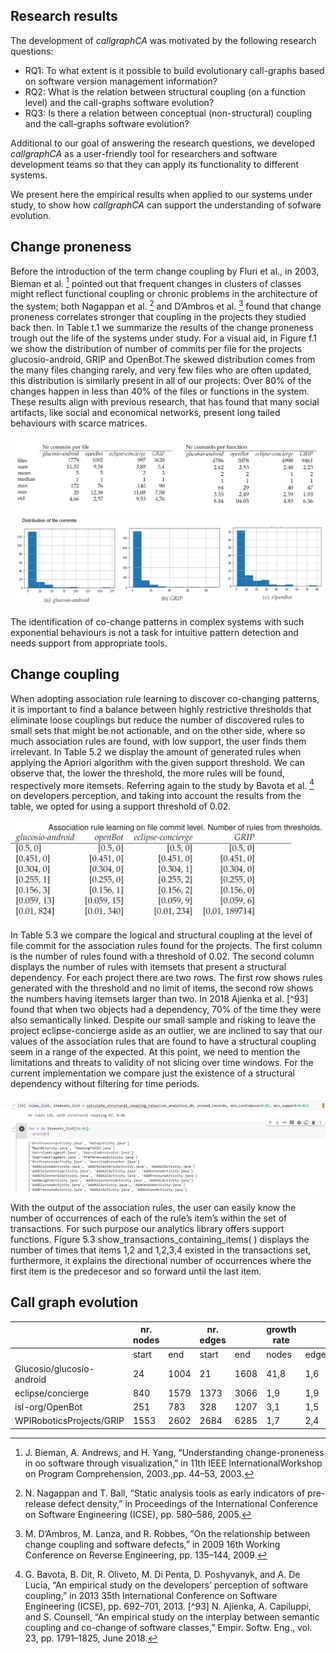 Research results
---------------------
The development of *callgraphCA* was motivated by the following research questions:

* RQ1: To what extent is it possible to build evolutionary call-graphs based on software version management information?
* RQ2: What is the relation between structural coupling (on a function level) and the call-graphs software evolution?
* RQ3: Is there a relation between conceptual (non-structural) coupling and the call-graphs software evolution?

Additional to our goal of answering the research questions, we developed *callgraphCA* as a user-friendly tool for researchers and software development teams so that they can apply its functionality to different systems. 

We present here the empirical results when applied to our systems under study, to show how *callgraphCA* can support the understanding of sofware evolution.


Change proneness
---------------------
Before the introduction of the term change coupling by Fluri et al., in 2003, Bieman et al. [^107] pointed out that frequent changes in clusters of classes might reflect functional coupling or chronic problems in the architecture of the system; both Nagappan et al. [^108] and D’Ambros et al. [^40] found that change proneness correlates stronger that coupling in the projects they studied back then.
In Table t.1 we summarize the results of the change proneness trough out the life of the systems under study. For a visual aid, in Figure f.1 we show the distribution of number of commits per file for the projects glucosio-android, GRIP and OpenBot.The skewed distribution comes from the many files changing rarely, and very few files who are often updated, this distribution is similarly present in all of our projects: Over 80% of the changes happen in less than 40% of the files or functions in the system. These results align with previous research, that has found that many social artifacts, like social and economical networks, present long tailed behaviours with scarce matrices. 

![change_proneness_table.png](./change_proneness_table.png "Change proneness distributions")
![change_proneness_plot.png](./change_proneness_plot.png "Change proneness distributions plot")

The identification of co-change patterns in complex systems with such exponential behaviours is not a task for intuitive pattern detection and needs support from appropriate tools.


Change coupling
---------------------
When adopting association rule learning to discover co-changing patterns, it is important to find
a balance between highly restrictive thresholds that eliminate loose couplings but reduce the number
of discovered rules to small sets that might be not actionable, and on the other side, where so
much association rules are found, with low support, the user finds them irrelevant. In Table 5.2
we display the amount of generated rules when applying the Apriori algorithm with the given
support threshold. We can observe that, the lower the threshold, the more rules will be found,
respectively more itemsets. Referring again to the study by Bavota et al. [^101] on developers perception,
and taking into account the results from the table, we opted for using a support threshold
of 0.02.

![association_rules_thresholds.png](./association_rules_thresholds.png "Association rule learning on file commit level. Nr of rules from thresholds.")


In Table 5.3 we compare the logical and structural coupling at the level of file commit for the
association rules found for the projects. The first column is the number of rules found with a
threshold of 0.02. The second column displays the number of rules with itemsets that present a
structural dependency. For each project there are two rows. The first row shows rules generated
with the threshold and no limit of items, the second row shows the numbers having itemsets
larger than two. In 2018 Ajienka et al. [^93] found that when two objects had a dependency, 70%
of the time they were also semantically linked. Despite our small sample and risking to leave the
project eclipse-concierge aside as an outlier, we are inclined to say that our values of the association
rules that are found to have a structural coupling seem in a range of the expected. At this point,
we need to mention the limitations and threats to validity of not slicing over time windows. For
the current implementation we compare just the existence of a structural dependency without
filtering for time periods.

![association_rules.png](./association_rules.png "Association rules, displaying structural coupling and itemsets.")

With the output of the association rules, the user can easily know the number of occurrences of
each of the rule’s item’s within the set of transactions. For such purpose our analytics library offers
support functions. Figure 5.3 show_transactions_containing_items( ) displays the number of times
that items 1,2 and 1,2,3,4 existed in the transactions set, furthermore, it explains the directional
number of occurrences where the first item is the predecesor and so forward until the last item.

Call graph evolution
---------------------

|                           | nr. nodes |      | nr. edges |      | growth rate |       | diameter |     |
|---------------------------|-----------|------|-----------|------|-------------|-------|----------|-----|
|                           | start     | end  | start     | end  | nodes       | edges | start    | end |
| Glucosio/glucosio-android |        24 | 1004 |        21 | 1608 |        41,8 |   1,6 |        1 |   6 |
| eclipse/concierge         |       840 | 1579 |      1373 | 3066 |         1,9 |   1,9 |       24 |  24 |
| isl-org/OpenBot           |       251 |  783 |       328 | 1207 |         3,1 |   1,5 |        7 |   8 |
| WPIRoboticsProjects/GRIP  |      1553 | 2602 |      2684 | 6285 |         1,7 |   2,4 |        8 |   9 |


[^107]: J. Bieman, A. Andrews, and H. Yang, “Understanding change-proneness in oo software through visualization,” in 11th IEEE InternationalWorkshop on Program Comprehension, 2003.,pp. 44–53, 2003.
[^108]: N. Nagappan and T. Ball, “Static analysis tools as early indicators of pre-release defect density,” in Proceedings of the International Conference on Software Engineering (ICSE), pp. 580–586, 2005.
[^40]: M. D’Ambros, M. Lanza, and R. Robbes, “On the relationship between change coupling and software defects,” in 2009 16th Working Conference on Reverse Engineering, pp. 135–144, 2009.
[^101]: G. Bavota, B. Dit, R. Oliveto, M. Di Penta, D. Poshyvanyk, and A. De Lucia, “An empirical study on the developers’ perception of software coupling,” in 2013 35th International Conference on Software Engineering (ICSE), pp. 692–701, 2013.
[^93] N. Ajienka, A. Capiluppi, and S. Counsell, “An empirical study on the interplay between semantic coupling and co-change of software classes,” Empir. Softw. Eng., vol. 23, pp. 1791–1825, June 2018.
